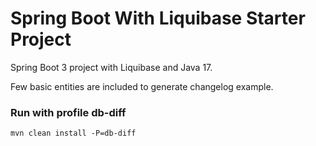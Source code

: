 # Spring Boot With Liquibase Starter Project
Spring Boot 3 project with Liquibase and Java 17. <br/>

Few basic entities are included to generate changelog example.

### Run with profile db-diff
`mvn clean install -P=db-diff`